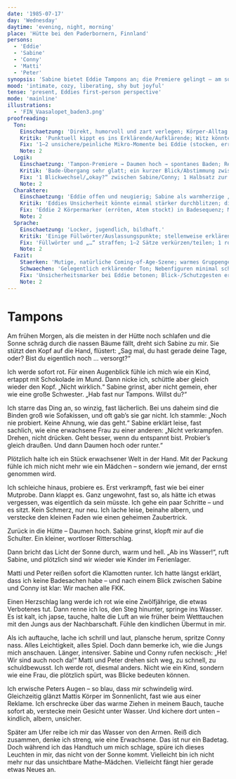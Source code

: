 ```yaml
---
date: '1985-07-17'
day: 'Wednesday'
daytime: 'evening, night, morning'
place: 'Hütte bei den Paderbornern, Finnland'
persons:
  - 'Eddie'
  - 'Sabine'
  - 'Conny'
  - 'Matti'
  - 'Peter'
synopsis: 'Sabine bietet Eddie Tampons an; die Premiere gelingt – am sonnigen Morgen baden alle nackt im See, Eddie spürt neue Freiheit und wird sich der Blicke von Matti und Peter verlegen‑freudig bewusst.'
mood: 'intimate, cozy, liberating, shy but joyful'
tense: 'present, Eddies first-person perspective'
mode: 'mainline'
illustrations:
  - 'FIN_Vaasalopet_baden3.png'
proofreading:
  Ton:
    Einschaetzung: 'Direkt, humorvoll und zart verlegen; Körper‑Alltag wird natürlich erzählt.'
    Kritik: 'Punktuell kippt es ins Erklärende/Aufklärende; Witz könnte die Verletzlichkeit überdecken.'
    Fix: '1–2 unsichere/peinliche Mikro‑Momente bei Eddie (stocken, erröten) deutlicher setzen; erklärende Sätze knapper; Witz dosieren.'
    Note: 2
  Logik:
    Einschaetzung: 'Tampon‑Premiere → Daumen hoch → spontanes Baden; Reaktionen schlüssig.'
    Kritik: 'Bade‑Übergang sehr glatt; ein kurzer Blick/Abstimmung zwischen den Mädchen plus ein Hinweis auf Geruch/Entsorgung erhöht Plausibilität.'
    Fix: '1 Blickwechsel/„okay?“ zwischen Sabine/Conny; 1 Halbsatz zur Packung/Entsorgung/Waschen der Hände.'
    Note: 2
  Charaktere:
    Einschaetzung: 'Eddie offen und neugierig; Sabine als warmherzige „große Schwester“; Jungs neugierig, aber nicht übergriffig.'
    Kritik: 'Eddies Unsicherheit könnte einmal stärker durchblitzen; die Jungs profitieren von je 1 Mikrodetail (Blick, Geste, Abwenden).'
    Fix: 'Eddie 2 Körpermarker (erröten, Atem stockt) in Badesequenz; Matti/Peter je 1 kurzes, charakteristisches Detail; Sabine 1 leise Schutzgeste.'
    Note: 2
  Sprache:
    Einschaetzung: 'Locker, jugendlich, bildhaft.'
    Kritik: 'Einige Füllwörter/Auslassungspunkte; stellenweise erklärender Ton.'
    Fix: 'Füllwörter und „…“ straffen; 1–2 Sätze verkürzen/teilen; 1 rotzig‑kurzer Satz als Kontrast einfügen.'
    Note: 2
  Fazit:
    Staerken: 'Mutige, natürliche Coming‑of‑Age‑Szene; warmes Gruppengefühl; zarte Sinnlichkeit ohne Voyeurismus.'
    Schwaechen: 'Gelegentlich erklärender Ton; Nebenfiguren minimal schematisch.'
    Fix: 'Unsicherheitsmarker bei Eddie betonen; Blick-/Schutzgesten ergänzen; Sprache leicht straffen/dosieren.'
    Note: 2
---
```


# Tampons

Am frühen Morgen, als die meisten in der Hütte noch schlafen und die Sonne
schräg durch die nassen Bäume fällt, dreht sich Sabine zu mir. Sie stützt den
Kopf auf die Hand, flüstert: „Sag mal, du hast gerade deine Tage, oder? Bist du
eigentlich noch … versorgt?“

Ich werde sofort rot. Für einen Augenblick fühle ich mich wie ein Kind, ertappt
mit Schokolade im Mund. Dann nicke ich, schüttle aber gleich wieder den Kopf.
„Nicht wirklich.“ Sabine grinst, aber nicht gemein, eher wie eine große
Schwester. „Hab fast nur Tampons. Willst du?“

Ich starre das Ding an, so winzig, fast lächerlich. Bei uns daheim sind die
Binden groß wie Sofakissen, und oft gab’s sie gar nicht. Ich stammle: „Noch nie
probiert. Keine Ahnung, wie das geht.“ Sabine erklärt leise, fast sachlich, wie
eine erwachsene Frau zu einer anderen: „Nicht verkrampfen. Drehen, nicht
drücken. Geht besser, wenn du entspannt bist. Probier’s gleich draußen. Und dann
Daumen hoch oder runter.“

Plötzlich halte ich ein Stück erwachsener Welt in der Hand. Mit der Packung
fühle ich mich nicht mehr wie ein Mädchen – sondern wie jemand, der ernst
genommen wird.

Ich schleiche hinaus, probiere es. Erst verkrampft, fast wie bei einer Mutprobe.
Dann klappt es. Ganz ungewohnt, fast so, als hätte ich etwas vergessen, was
eigentlich da sein müsste. Ich gehe ein paar Schritte – und es sitzt. Kein
Schmerz, nur neu. Ich lache leise, beinahe albern, und verstecke den kleinen
Faden wie einen geheimen Zaubertrick.

Zurück in die Hütte – Daumen hoch. Sabine grinst, klopft mir auf die Schulter.
Ein kleiner, wortloser Ritterschlag.

Dann bricht das Licht der Sonne durch, warm und hell. „Ab ins Wasser!“, ruft
Sabine, und plötzlich sind wir wieder wie Kinder im Ferienlager.

Matti und Peter reißen sofort die Klamotten runter. Ich hatte längst erklärt,
dass ich keine Badesachen habe – und nach einem Blick zwischen Sabine und Conny
ist klar: Wir machen alle FKK.

Einen Herzschlag lang werde ich rot wie eine Zwölfjährige, die etwas Verbotenes
tut. Dann renne ich los, den Steg hinunter, springe ins Wasser. Es ist kalt, ich
japse, tauche, halte die Luft an wie früher beim Wetttauchen mit den Jungs aus
der Nachbarschaft. Fühle den kindlichen Übermut in mir.

Als ich auftauche, lache ich schrill und laut, plansche herum, spritze Conny
nass. Alles Leichtigkeit, alles Spiel. Doch dann bemerke ich, wie die Jungs mich
anschauen. Länger, intensiver. Sabine und Conny rufen neckisch: „He! Wir sind
auch noch da!“ Matti und Peter drehen sich weg, zu schnell, zu schuldbewusst.
Ich werde rot, diesmal anders. Nicht wie ein Kind, sondern wie eine Frau, die
plötzlich spürt, was Blicke bedeuten können.

Ich erwische Peters Augen – so blau, dass mir schwindelig wird. Gleichzeitig
glänzt Mattis Körper im Sonnenlicht, fast wie aus einer Reklame. Ich erschrecke
über das warme Ziehen in meinem Bauch, tauche sofort ab, verstecke mein Gesicht
unter Wasser. Und kichere dort unten – kindlich, albern, unsicher.

Später am Ufer reibe ich mir das Wasser von den Armen. Reiß dich zusammen, denke
ich streng, wie eine Erwachsene. Das ist nur ein Badetag. Doch während ich das
Handtuch um mich schlage, spüre ich dieses Leuchten in mir, das nicht von der
Sonne kommt. Vielleicht bin ich nicht mehr nur das unsichtbare Mathe-Mädchen.
Vielleicht fängt hier gerade etwas Neues an.
